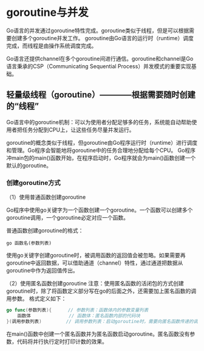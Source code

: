 # goroutine与并发

Go语言的并发通过goroutine特性完成。goroutine类似于线程，但是可以根据需要创建多个goroutine并发工作。
goroutine由Go语言的运行时（runtime）调度完成，而线程是由操作系统调度完成。

Go语言还提供channel在多个goroutine间进行通信。goroutine和channel是Go语言秉承的CSP（Communicating Sequential Process）并发模式的重要实现基础。

## 轻量级线程（goroutine）————根据需要随时创建的“线程”

Go语言中的goroutine机制：可以为使用者分配足够多的任务，系统能自动帮助使用者把任务分配到CPU上，让这些任务尽量并发运行。

goroutine的概念类似于线程，但goroutine由Go程序运行时（runtime）进行调度和管理。Go程序会智能地将goroutine中的任务合理地分配给每个CPU。
Go程序冲main包的main()函数开始，在程序启动时，Go程序就会为main()函数创建一个默认的goroutine。

### 创建goroutine方式

（1）使用普通函数创建goroutine

Go程序中使用go关键字为一个函数创建一个goroutine。一个函数可以创建多个goroutine调用，一个goroutine必定对应一个函数。

普通函数创建goroutine的格式：
```
go 函数名(参数列表)
```
使用go关键字创建goroutine时，被调用函数的返回值会被忽略。如果需要再goroutine中返回数据，可以借助通道（channel）特性，通过通道把数据从goroutine中作为返回值传出。

（2）使用匿名函数创建goroutine
注意：使用匿名函数的活闭包的方式创建goroutine时，除了将函数定义部分写在go的后面之外，还需要加上匿名函数的调用参数。
格式定义如下：
```go
go func(参数列表){      // 参数列表：函数体内的参数变量列表
    函数体              // 函数体：匿名函数内部的代码块
}(调用参数列表)         // 调用参数列表：启动goroutine时，需要向匿名函数传递的调用参数
```

在main()函数中创建一个匿名函数并为匿名函数启动goroutine。匿名函数没有参数，代码将并行执行定时打印计数的效果。
